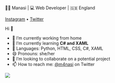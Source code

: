 👩‍💻 Manasi | 💻 Web Developer | 🇬🇧 England 

[Instagram](https://www.instagram.com/m4nasi/) • [Twitter](https://twitter.com/m4nasi) 

Hi 👋
- 🔭 I’m currently working from home
- 🌱 I’m currently learning **C# and XAML**
- 💬 Languages: Python, HTML, CSS, C#, XAML
- 😄 Pronouns: she/her
- 👯 I’m looking to collaborate on a potential project
- 📫 How to reach me: [@m4nasi](https://twitter.com/m4nasi) on Twitter


<img align="center" src="https://github-readme-stats.vercel.app/api/<CARD_TYPE>/?username=<m4nasi>&theme=dark" />

<!--
**m4nasi/m4nasi** is a ✨ _special_ ✨ repository because its `README.md` (this file) appears on your GitHub profile.




